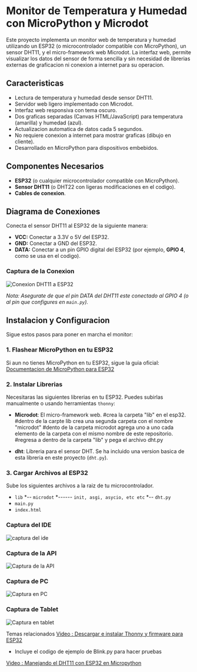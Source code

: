 # Monitor de Temperatura y Humedad con MicroPython y Microdot

Este proyecto implementa un monitor web de temperatura y humedad utilizando un ESP32 (o microcontrolador compatible con MicroPython), un sensor DHT11, y el micro-framework web Microdot. La interfaz web, permite visualizar los datos del sensor de forma sencilla y sin necesidad de librerias externas de graficacion ni conexion a internet para su operacion.

## Caracteristicas

* Lectura de temperatura y humedad desde sensor DHT11.
* Servidor web ligero implementado con Microdot.
* Interfaz web responsiva con tema oscuro.
* Dos graficas separadas (Canvas HTML/JavaScript) para temperatura (amarilla) y humedad (azul).
* Actualizacion automatica de datos cada 5 segundos.
* No requiere conexion a internet para mostrar graficas (dibujo en cliente).
* Desarrollado en MicroPython para dispositivos embebidos.

## Componentes Necesarios

* **ESP32** (o cualquier microcontrolador compatible con MicroPython).
* **Sensor DHT11** (o DHT22 con ligeras modificaciones en el codigo).
* **Cables de conexion**.

## Diagrama de Conexiones

Conecta el sensor DHT11 al ESP32 de la siguiente manera:

* **VCC:** Conectar a 3.3V o 5V del ESP32.
* **GND:** Conectar a GND del ESP32.
* **DATA:** Conectar a un pin GPIO digital del ESP32 (por ejemplo, **GPIO 4**, como se usa en el codigo).

### Captura de la Conexion
![Conexion DHT11 a ESP32](images/dht11_esp32_connection.png)

_Nota: Asegurate de que el pin DATA del DHT11 este conectado al GPIO 4 (o al pin que configures en `main.py`)._

## Instalacion y Configuracion

Sigue estos pasos para poner en marcha el monitor:

### 1. Flashear MicroPython en tu ESP32

Si aun no tienes MicroPython en tu ESP32, sigue la guia oficial: [Documentacion de MicroPython para ESP32](https://docs.micropython.org/en/latest/esp32/tutorial/intro.html)

### 2. Instalar Librerias

Necesitaras las siguientes librerias en tu ESP32. Puedes subirlas manualmente o usando herramientas  `thonny`:

* **Microdot**: El micro-framework web.
    #crea la carpeta "lib" en el esp32.
    #dentro de la carpte lib crea una segunda carpeta con el nombre "microdot"
        #dento de la carpeta microdot agrega uno a uno cada elemento de la carpeta con el mismo nombre de este repositorio.
    #regresa a dentro de la carpeta "lib" y pega el archivo dht.py
    
* **dht**: Libreria para el sensor DHT. Se ha incluido una version basica de esta libreria en este proyecto (`dht.py`).

### 3. Cargar Archivos al ESP32

Sube los siguientes archivos a la raiz de tu microcontrolador. 

* `lib`
    *-- `microdot`
    *------ `init, asgi, asycio, etc etc`
    *-- `dht.py`
* `main.py`
* `index.html`

### Captura del IDE
![captura del ide](images/capIDE.png)

### Captura de la API
![Captura de la API](images/APItempHum.png)

### Captura de PC
![Captura en PC](images/TempHumPC.png)

### Captura de Tablet
![Captura en tablet](images/TempHumTablet.jpg)

Temas relacionados
[Video : Descargar e instalar Thonny y firmware para ESP32](https://www.youtube.com/watch?v=3Yl2hgGaKy0&ab_channel=Ing.RMHG)
* Incluye el codigo de ejemplo de Blink.py para hacer pruebas

[Video : Manejando el DHT11 con ESP32 en Micropython](https://www.youtube.com/watch?v=k0yW6oyLC7I&ab_channel=CreatividadAhora)
